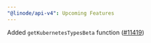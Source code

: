 ```yaml
---
"@linode/api-v4": Upcoming Features
---
```


Added `getKubernetesTypesBeta` function ([#11419](https://github.com/linode/manager/pull/11419))
